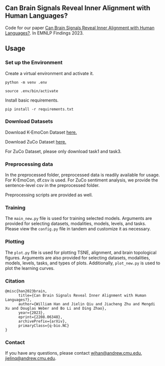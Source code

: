 ## Can Brain Signals Reveal Inner Alignment with Human Languages?
Code for our paper [Can Brain Signals Reveal Inner Alignment with Human Languages?](https://arxiv.org/abs/2208.06348).
In EMNLP Findings 2023.

## Usage

### Set up the Environment

Create a virtual environment and activate it. 

```
python -m venv .env

source .env/bin/activate
```

Install basic requirements.

```
pip install -r requirements.txt
```

### Download Datasets

Download K-EmoCon Dataset [here.](https://zenodo.org/record/3931963)

Download ZuCo Dataset [here.](https://osf.io/q3zws/)

For ZuCo Dataset, please only download task1 and task3.

### Preprocessing data

In the preprocessed folder, preprocessed data is readily available for usage. 
For K-EmoCon, df.csv is used. For ZuCo sentiment analysis, we provide the sentence-level csv in the preprocessed folder.

Preprocessing scripts are provided as well. 

### Training 

The `main_new.py` file is used for training selected models. Arguments are provided for selecting datasets, modalities, models, levels, and tasks. 
Please view the `config.py` file in tandem and customize it as necessary. 


### Plotting

The `plot.py` file is used for plotting TSNE, alignment, and brain topological figures. Arguments are also provided for selecting datasets, modalities, models, levels, tasks, and types of plots. Additionally, `plot_new.py` is used to plot the learning curves. 


### Citation

```
@misc{han2023brain,
      title={Can Brain Signals Reveal Inner Alignment with Human Languages?}, 
      author={William Han and Jielin Qiu and Jiacheng Zhu and Mengdi Xu and Douglas Weber and Bo Li and Ding Zhao},
      year={2023},
      eprint={2208.06348},
      archivePrefix={arXiv},
      primaryClass={q-bio.NC}
}
```

### Contact

If you have any questions, please contact wjhan@andrew.cmu.edu, jielinq@andrew.cmu.edu.
